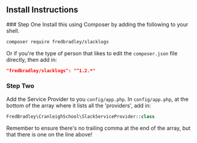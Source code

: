 ## Install Instructions
### Step One
Install this using Composer by adding the following to your shell.
```sh
composer require fredbradley/slacklogs
```
Or if you're the type of person that likes to edit the `composer.json` file directly, then add in: 
```json
"fredbradley/slacklogs": "^1.2.*"
```

### Step Two
Add the Service Provider to you `config/app.php`.
In `config/app.php`, at the bottom of the array where it lists all the 'providers', add in:
```php
FredBradley\CranleighSchool\SlackServiceProvider::class
```
Remember to ensure there's no trailing comma at the end of the array, but that there is one on the line above!

